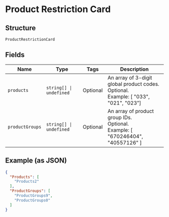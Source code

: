 
# Product Restriction Card

## Structure

`ProductRestrictionCard`

## Fields

| Name | Type | Tags | Description |
|  --- | --- | --- | --- |
| `products` | `string[] \| undefined` | Optional | An array of 3-digit global product codes.<br>Optional.<br>Example: [ "033", "021", "023”] |
| `productGroups` | `string[] \| undefined` | Optional | An array of product group IDs.<br>Optional.<br>Example: [ "670246404", "40557126" ] |

## Example (as JSON)

```json
{
  "Products": [
    "Products2"
  ],
  "ProductGroups": [
    "ProductGroups9",
    "ProductGroups0"
  ]
}
```

